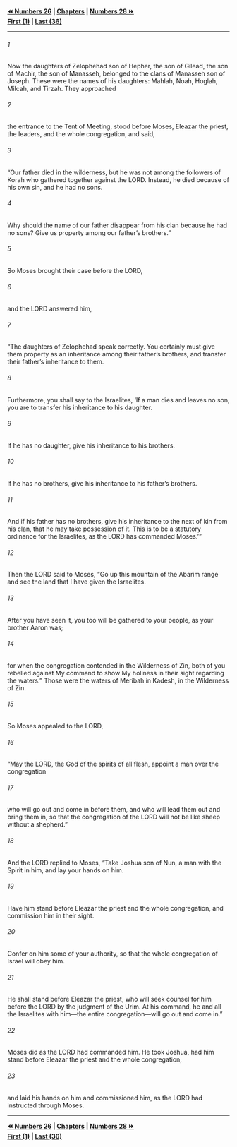   
**[⏪ Numbers 26](./Numbers%2026.md) | [Chapters](./_index.md) | [Numbers 28 ⏩](./Numbers%2028.md)**  
**[First (1)](./Numbers%201.md) | [Last (36)](./Numbers%2036.md)**  
  
---  
  
###### 1  
Now the daughters of Zelophehad son of Hepher, the son of Gilead, the son of Machir, the son of Manasseh, belonged to the clans of Manasseh son of Joseph. These were the names of his daughters: Mahlah, Noah, Hoglah, Milcah, and Tirzah. They approached  
  
###### 2  
the entrance to the Tent of Meeting, stood before Moses, Eleazar the priest, the leaders, and the whole congregation, and said,  
  
###### 3  
“Our father died in the wilderness, but he was not among the followers of Korah who gathered together against the LORD. Instead, he died because of his own sin, and he had no sons.  
  
###### 4  
Why should the name of our father disappear from his clan because he had no sons? Give us property among our father’s brothers.”  
  
###### 5  
So Moses brought their case before the LORD,  
  
###### 6  
and the LORD answered him,  
  
###### 7  
“The daughters of Zelophehad speak correctly. You certainly must give them property as an inheritance among their father’s brothers, and transfer their father’s inheritance to them.  
  
###### 8  
Furthermore, you shall say to the Israelites, ‘If a man dies and leaves no son, you are to transfer his inheritance to his daughter.  
  
###### 9  
If he has no daughter, give his inheritance to his brothers.  
  
###### 10  
If he has no brothers, give his inheritance to his father’s brothers.  
  
###### 11  
And if his father has no brothers, give his inheritance to the next of kin from his clan, that he may take possession of it. This is to be a statutory ordinance for the Israelites, as the LORD has commanded Moses.’”  
  
###### 12  
Then the LORD said to Moses, “Go up this mountain of the Abarim range and see the land that I have given the Israelites.  
  
###### 13  
After you have seen it, you too will be gathered to your people, as your brother Aaron was;  
  
###### 14  
for when the congregation contended in the Wilderness of Zin, both of you rebelled against My command to show My holiness in their sight regarding the waters.” Those were the waters of Meribah in Kadesh, in the Wilderness of Zin.  
  
###### 15  
So Moses appealed to the LORD,  
  
###### 16  
“May the LORD, the God of the spirits of all flesh, appoint a man over the congregation  
  
###### 17  
who will go out and come in before them, and who will lead them out and bring them in, so that the congregation of the LORD will not be like sheep without a shepherd.”  
  
###### 18  
And the LORD replied to Moses, “Take Joshua son of Nun, a man with the Spirit in him, and lay your hands on him.  
  
###### 19  
Have him stand before Eleazar the priest and the whole congregation, and commission him in their sight.  
  
###### 20  
Confer on him some of your authority, so that the whole congregation of Israel will obey him.  
  
###### 21  
He shall stand before Eleazar the priest, who will seek counsel for him before the LORD by the judgment of the Urim. At his command, he and all the Israelites with him—the entire congregation—will go out and come in.”  
  
###### 22  
Moses did as the LORD had commanded him. He took Joshua, had him stand before Eleazar the priest and the whole congregation,  
  
###### 23  
and laid his hands on him and commissioned him, as the LORD had instructed through Moses.  
  
  
---  
  
**[⏪ Numbers 26](./Numbers%2026.md) | [Chapters](./_index.md) | [Numbers 28 ⏩](./Numbers%2028.md)**  
**[First (1)](./Numbers%201.md) | [Last (36)](./Numbers%2036.md)**  
  
